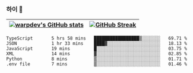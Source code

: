
### 하이 👋
[![warpdev's GitHub stats](https://github-readme-stats.vercel.app/api?username=warpdev&show_icons=true&theme=vue-dark)](#) |[![GitHub Streak](https://github-readme-streak-stats.herokuapp.com/?user=warpdev&theme=dark)](#)
--- | --- |
<!--START_SECTION:waka-->

```text
TypeScript       5 hrs 58 mins   █████████████████▒░░░░░░░   69.71 %
JSON             1 hr 33 mins    ████▓░░░░░░░░░░░░░░░░░░░░   18.13 %
JavaScript       19 mins         █░░░░░░░░░░░░░░░░░░░░░░░░   03.75 %
XML              14 mins         ▓░░░░░░░░░░░░░░░░░░░░░░░░   02.85 %
Python           8 mins          ▒░░░░░░░░░░░░░░░░░░░░░░░░   01.71 %
.env file        7 mins          ▒░░░░░░░░░░░░░░░░░░░░░░░░   01.46 %
```

<!--END_SECTION:waka-->

<!--
**warpdev/warpdev** is a ✨ _special_ ✨ repository because its `README.md` (this file) appears on your GitHub profile.

Here are some ideas to get you started:

- 🔭 I’m currently working on ...
- 🌱 I’m currently learning ...
- 👯 I’m looking to collaborate on ...
- 🤔 I’m looking for help with ...
- 💬 Ask me about ...
- 📫 How to reach me: ...
- 😄 Pronouns: ...
- ⚡ Fun fact: ...
-->
